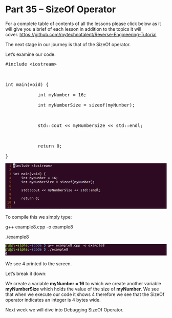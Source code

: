 # Part 35 – SizeOf Operator

For a complete table of contents of all the lessons please click below as it will give you a brief of each lesson in addition to the topics it will cover.&nbsp;https://github.com/mytechnotalent/Reverse-Engineering-Tutorial

The next stage in our journey is that of the SizeOf operator.&nbsp;

Let’s examine our code.

<pre spellcheck="false">#include &lt;iostream&gt;

&nbsp;

int main(void) {

&nbsp;&nbsp;&nbsp;&nbsp;&nbsp;&nbsp;&nbsp;&nbsp;&nbsp;&nbsp;&nbsp; int myNumber = 16;

&nbsp;&nbsp;&nbsp;&nbsp;&nbsp;&nbsp;&nbsp;&nbsp;&nbsp;&nbsp;&nbsp; int myNumberSize = sizeof(myNumber);

&nbsp;

&nbsp;&nbsp;&nbsp;&nbsp;&nbsp;&nbsp;&nbsp;&nbsp;&nbsp;&nbsp;&nbsp; std::cout &lt;&lt; myNumberSize &lt;&lt; std::endl;

&nbsp;

&nbsp;&nbsp;&nbsp;&nbsp;&nbsp;&nbsp;&nbsp;&nbsp;&nbsp;&nbsp;&nbsp; return 0;

}
</pre>

<div class="slate-resizable-image-embed slate-image-embed__resize-full-width"><img src="/imgs/1524218995477.jpg"/></div>

To compile this we simply type:

g++ example8.cpp -o example8

./example8

<div class="slate-resizable-image-embed slate-image-embed__resize-full-width"><img src="/imgs/1524219035247.jpg"/></div>

We see 4 printed to the screen.

Let’s break it down:

We create a variable __myNumber = 16__ to which we create another variable __myNumberSize__ which holds the value of the size of __myNumber__.&nbsp;We see that when we execute our code it shows 4 therefore we see that the SizeOf operator indicates an integer is 4 bytes wide.

Next week we will dive into Debugging SizeOf Operator.